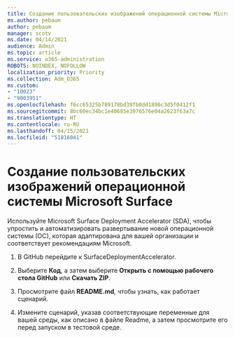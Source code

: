 ```yaml
---
title: Создание пользовательских изображений операционной системы Microsoft Surface
ms.author: pebaum
author: pebaum
manager: scotv
ms.date: 04/14/2021
audience: Admin
ms.topic: article
ms.service: o365-administration
ROBOTS: NOINDEX, NOFOLLOW
localization_priority: Priority
ms.collection: Adm_O365
ms.custom:
- "10023"
- "9003951"
ms.openlocfilehash: f6cc65325b789178bd39fb0dd1896c3d5f0412f1
ms.sourcegitcommit: 8bc60ec34bc1e40685e3976576e04a2623f63a7c
ms.translationtype: HT
ms.contentlocale: ru-RU
ms.lasthandoff: 04/15/2021
ms.locfileid: "51816041"
---
```

# <a name="create-custom-microsoft-surface-operating-system-images"></a>Создание пользовательских изображений операционной системы Microsoft Surface

Используйте Microsoft Surface Deployment Accelerator (SDA), чтобы упростить и автоматизировать развертывание новой операционной системы (ОС), которая адаптирована для вашей организации и соответствует рекомендациям Microsoft.

1. В GitHub перейдите к SurfaceDeploymentAccelerator.

1. Выберите **Код**, а затем выберите **Открыть с помощью рабочего стола GitHub** или **Скачать ZIP**.

1. Просмотрите файл **README.md**, чтобы узнать, как работает сценарий.

1. Измените сценарий, указав соответствующие переменные для вашей среды, как описано в файле Readme, а затем просмотрите его перед запуском в тестовой среде.
